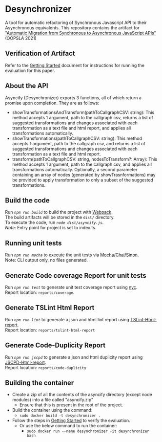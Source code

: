 
# Desynchronizer 

A tool for automatic refactoring of Synchronous Javascript API to their Asynchronous equivalents.
This repository contains the artifact for ["Automatic Migration from Synchronous to Asynchronous JavaScript APIs"](https://doi.org/10.1145/3485537) (OOPSLA 2021)

## Verification of Artifact

Refer to the [Getting Started](./GettingStarted.md) document for instructions for running the evaluation for this paper.

## About the API

Asyncify (Desynchronizer) exports 3 functions, all of which return a promise upon completion.
They are as follows:
- showTransformationsAndTransform(pathToCallgraphCSV: string): This method accepts 1 argument, path to the callgraph csv, returns a list of suggested transformations and changes associated with each transformation as a text file and html report, and applies all transformations automatically. 
- showTransformations(pathToCallgraphCSV: string): This method accepts 1 argument, path to the callgraph csv, and returns a list of suggested transformations and changes associated with each transformation as a text file and html report.
- transform(pathToCallgraphCSV: string, nodesToTransform?: Array<string>): This method accepts 1 argument, path to the callgraph csv, and applies all transformations automatically. Optionally, a second parameter containing an array of nodes (generated by showTrasnformations) may be provided to apply transformation to only a subset of the suggested transformations.

## Build the code

Run *`npm run build`* to build the project with [Webpack](https://webpack.js.org/).  
The build artifacts will be stored in the `dist/` directory.  
To execute the code, run *`node dist/asyncify.js`*.  
*Note:* Entry point for project is set to index.ts.

## Running unit tests

Run *`npm run mocha`* to execute the unit tests via [Mocha](https://mochajs.org/)/[Chai](https://www.chaijs.com/)/[Sinon](https://sinonjs.org/).  
Note: CLI output only, no files generated.


## Generate Code coverage Report for unit tests

Run *`npm run test`* to generate unit test coverage report using [nyc](https://github.com/istanbuljs/nyc).  
Report location: `reports/coverage`.


## Generate TSLint Html Report

Run *`npm run lint`* to generate a json and html lint report using [TSLint-Html-report](https://www.npmjs.com/package/tslint-html-report).  
Report location: `reports/tslint-html-report`


## Generate Code-Duplicity Report

Run *`npm run jscpd`* to generate a json and html duplicity report using [JSCPD-Html-report](https://www.npmjs.com/package/jscpd-html-reporter).  
Report location: `reports/code-duplicity`  

## Building the container

- Create a zip of all the contents of the asyncify directory (except node modules) into a file called "asyncify.zip"
  - Ensure that this is present in the root of the project.
- Build the container using the command:
  - `sudo docker build -t desynchronizer .`
- Follow the steps in [Getting Started](./GettingStarted.md) to verify the evaluation.
  - Or use the below command to run the container:
    - `sudo docker run --name desynchronizer -it desynchronizer bash`
